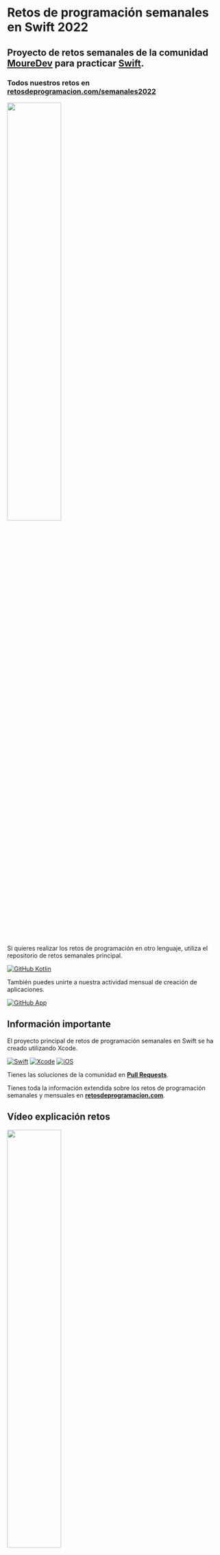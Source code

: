 # Retos de programación semanales en Swift 2022
## Proyecto de retos semanales de la comunidad **[MoureDev](https://moure.dev)** para practicar [Swift](https://github.com/apple/swift).
### Todos nuestros retos en **[retosdeprogramacion.com/semanales2022](https://retosdeprogramacion.com/semanales2022)**

<a href="https://youtu.be/8HuQXzJl_1I"><img src="http://i3.ytimg.com/vi/8HuQXzJl_1I/maxresdefault.jpg" style="height: 50%; width:50%;"/></a>

Si quieres realizar los retos de programación en otro lenguaje, utiliza el repositorio de retos semanales principal.

[![GitHub Kotlin](https://img.shields.io/github/stars/mouredev/Weekly-Challenge-2022-Kotlin?label=Repositorio%20retos%20Semanales&style=social)](https://github.com/mouredev/Weekly-Challenge-2022-Kotlin)

También puedes unirte a nuestra actividad mensual de creación de aplicaciones.

[![GitHub App](https://img.shields.io/github/stars/mouredev/Monthly-App-Challenge-2022?label=Repositorio%20retos%20Mensuales&style=social)](https://github.com/mouredev/Monthly-App-Challenge-2022)

## Información importante

El proyecto principal de retos de programación semanales en Swift se ha creado utilizando Xcode.

[![Swift](https://img.shields.io/badge/Swift-5-orange.svg?longCache=true&style=popout-square)](https://swift.org)
[![Xcode](https://img.shields.io/badge/Xcode-13-blue.svg?longCache=true&style=popout-square)](https://developer.apple.com/xcode)
[![iOS](https://img.shields.io/badge/iOS-15-red.svg?longCache=true&style=popout-square)](https://www.apple.com/es/ios)

Tienes las soluciones de la comunidad en **[Pull Requests](https://github.com/mouredev/Weekly-Challenge-2022-Swift/pulls)**.

Tienes toda la información extendida sobre los retos de programación semanales y mensuales en **[retosdeprogramacion.com](https://retosdeprogramacion.com/)**.

## Vídeo explicación retos

<a href="https://youtu.be/14v4IINunvY"><img src="http://i3.ytimg.com/vi/14v4IINunvY/maxresdefault.jpg" style="height: 50%; width:50%;"/></a>

## Listado de retos

### [Aquí](https://github.com/mouredev/Weekly-Challenge-2022-Swift/tree/main/WeeklyChallenge2022.playground/Pages) tienes un fichero con el enunciado y el código para cada reto

* **#0** - 27/12/21 - [`EL FAMOSO "FIZZ BUZZ"`](https://github.com/mouredev/Weekly-Challenge-2022-Swift/blob/main/WeeklyChallenge2022.playground/Pages/Challenge0.xcplaygroundpage/Contents.swift)
* **#1** - 03/01/22 - [`¿ES UN ANAGRAMA?`](https://github.com/mouredev/Weekly-Challenge-2022-Swift/blob/main/WeeklyChallenge2022.playground/Pages/Challenge1.xcplaygroundpage/Contents.swift)
* **#2** - 10/01/22 - [`LA SUCESIÓN DE FIBONACCI`](https://github.com/mouredev/Weekly-Challenge-2022-Swift/blob/main/WeeklyChallenge2022.playground/Pages/Challenge2.xcplaygroundpage/Contents.swift)
* **#3** - 17/01/22 - [`¿ES UN NÚMERO PRIMO?`](https://github.com/mouredev/Weekly-Challenge-2022-Swift/blob/main/WeeklyChallenge2022.playground/Pages/Challenge3.xcplaygroundpage/Contents.swift)
* **#4** - 24/01/22 - [`ÁREA DE UN POLÍGONO`](https://github.com/mouredev/Weekly-Challenge-2022-Swift/blob/main/WeeklyChallenge2022.playground/Pages/Challenge4.xcplaygroundpage/Contents.swift)
* **#5** - 01/02/22 - [`ASPECT RATIO DE UNA IMAGEN`](https://github.com/mouredev/Weekly-Challenge-2022-Swift/blob/main/WeeklyChallenge2022.playground/Pages/Challenge5.xcplaygroundpage/Contents.swift)
* **#6** - 07/02/22 - [`INVIRTIENDO CADENAS`](https://github.com/mouredev/Weekly-Challenge-2022-Swift/blob/main/WeeklyChallenge2022.playground/Pages/Challenge6.xcplaygroundpage/Contents.swift)
* **#7** - 14/02/22 - [`CONTANDO PALABRAS`](https://github.com/mouredev/Weekly-Challenge-2022-Swift/blob/main/WeeklyChallenge2022.playground/Pages/Challenge7.xcplaygroundpage/Contents.swift)
* **#8** - 18/02/22 - [`DECIMAL A BINARIO`](https://github.com/mouredev/Weekly-Challenge-2022-Swift/blob/main/WeeklyChallenge2022.playground/Pages/Challenge8.xcplaygroundpage/Contents.swift)
* **#9** - 02/03/22 - [`CÓDIGO MORSE`](https://github.com/mouredev/Weekly-Challenge-2022-Swift/blob/main/WeeklyChallenge2022.playground/Pages/Challenge9.xcplaygroundpage/Contents.swift)
* **#10** - 07/03/22 - [`EXPRESIONES EQUILIBRADAS`](https://github.com/mouredev/Weekly-Challenge-2022-Swift/blob/main/WeeklyChallenge2022.playground/Pages/Challenge10.xcplaygroundpage/Contents.swift)
* **#11** - 14/03/22 - [`ELIMINANDO CARACTERES`](https://github.com/mouredev/Weekly-Challenge-2022-Swift/blob/main/WeeklyChallenge2022.playground/Pages/Challenge11.xcplaygroundpage/Contents.swift)
* **#12** - 21/03/22 - [`¿ES UN PALÍNDROMO?`](https://github.com/mouredev/Weekly-Challenge-2022-Swift/blob/main/WeeklyChallenge2022.playground/Pages/Challenge12.xcplaygroundpage/Contents.swift)
* **#13** - 28/03/22 - [`FACTORIAL RECURSIVO`](https://github.com/mouredev/Weekly-Challenge-2022-Swift/blob/main/WeeklyChallenge2022.playground/Pages/Challenge13.xcplaygroundpage/Contents.swift)
* **#14** - 04/04/22 - [`¿ES UN NÚMERO DE ARMSTRONG?`](https://github.com/mouredev/Weekly-Challenge-2022-Swift/blob/main/WeeklyChallenge2022.playground/Pages/Challenge14.xcplaygroundpage/Contents.swift)
* **#15** - 11/04/22 - [`¿CUÁNTOS DÍAS?`](https://github.com/mouredev/Weekly-Challenge-2022-Swift/blob/main/WeeklyChallenge2022.playground/Pages/Challenge15.xcplaygroundpage/Contents.swift)
* **#16** - 18/04/22 - [`EN MAYÚSCULA`](https://github.com/mouredev/Weekly-Challenge-2022-Swift/blob/main/WeeklyChallenge2022.playground/Pages/Challenge16.xcplaygroundpage/Contents.swift)
* **#17** - 25/04/22 - [`LA CARRERA DE OBSTÁCULOS`](https://github.com/mouredev/Weekly-Challenge-2022-Swift/blob/main/WeeklyChallenge2022.playground/Pages/Challenge17.xcplaygroundpage/Contents.swift)
* **#18** - 02/05/22 - [`TRES EN RAYA`](https://github.com/mouredev/Weekly-Challenge-2022-Swift/blob/main/WeeklyChallenge2022.playground/Pages/Challenge18.xcplaygroundpage/Contents.swift)
* **#19** - 09/05/22 - [`CONVERSOR TIEMPO`](https://github.com/mouredev/Weekly-Challenge-2022-Swift/blob/main/WeeklyChallenge2022.playground/Pages/Challenge19.xcplaygroundpage/Contents.swift)
* **#20** - 16/05/22 - [`PARANDO EL TIEMPO`](https://github.com/mouredev/Weekly-Challenge-2022-Swift/blob/main/WeeklyChallenge2022.playground/Pages/Challenge20.xcplaygroundpage/Contents.swift)
* **#21** - 23/05/22 - [`CALCULADORA .TXT` ](https://github.com/mouredev/Weekly-Challenge-2022-Swift/blob/main/WeeklyChallenge2022.playground/Pages/Challenge21.xcplaygroundpage/Contents.swift)
* **#22** - 01/06/22 - [`CONJUNTOS` ](https://github.com/mouredev/Weekly-Challenge-2022-Swift/blob/main/WeeklyChallenge2022.playground/Pages/Challenge22.xcplaygroundpage/Contents.swift)
* **#23** - 07/06/22 - [`MÁXIMO COMÚN DIVISOR Y MÍNIMO COMÚN MÚLTIPLO`](https://github.com/mouredev/Weekly-Challenge-2022-Swift/blob/main/WeeklyChallenge2022.playground/Pages/Challenge23.xcplaygroundpage/Contents.swift) 
* **#24** - 13/06/22 - [`ITERATION MASTER` ](https://github.com/mouredev/Weekly-Challenge-2022-Swift/blob/main/WeeklyChallenge2022.playground/Pages/Challenge24.xcplaygroundpage/Contents.swift)
* **#25** - 20/06/22 - [`PIEDRA, PAPEL, TIJERA` ](https://github.com/mouredev/Weekly-Challenge-2022-Swift/blob/main/WeeklyChallenge2022.playground/Pages/Challenge25.xcplaygroundpage/Contents.swift)
* **#26** - 27/06/22 - [`CUADRADO Y TRIÁNGULO 2D` ](https://github.com/mouredev/Weekly-Challenge-2022-Swift/blob/main/WeeklyChallenge2022.playground/Pages/Challenge26.xcplaygroundpage/Contents.swift)
* **#27** - 07/07/22 - [`VECTORES ORTOGONALES`](https://github.com/mouredev/Weekly-Challenge-2022-Swift/blob/main/WeeklyChallenge2022.playground/Pages/Challenge27.xcplaygroundpage/Contents.swift)
* **#28** - 11/07/22 - [`MÁQUINA EXPENDEDORA`](https://github.com/mouredev/Weekly-Challenge-2022-Swift/blob/main/WeeklyChallenge2022.playground/Pages/Challenge28.xcplaygroundpage/Contents.swift)
* **#29** - 18/07/22 - [`ORDENA LA LISTA`](https://github.com/mouredev/Weekly-Challenge-2022-Swift/blob/main/WeeklyChallenge2022.playground/Pages/Challenge29.xcplaygroundpage/Contents.swift)
* **#30** - 26/07/22 - [`MARCO DE PALABRAS`](https://github.com/mouredev/Weekly-Challenge-2022-Swift/blob/main/WeeklyChallenge2022.playground/Pages/Challenge30.xcplaygroundpage/Contents.swift)
* **#31** - 01/08/22 - [`AÑOS BISIESTOS`](https://github.com/mouredev/Weekly-Challenge-2022-Swift/blob/main/WeeklyChallenge2022.playground/Pages/Challenge31.xcplaygroundpage/Contents.swift)
* **#32** - 08/08/22 - [`EL SEGUNDO`](https://github.com/mouredev/Weekly-Challenge-2022-Swift/blob/main/WeeklyChallenge2022.playground/Pages/Challenge32.xcplaygroundpage/Contents.swift)
* **#33** - 15/08/22 - [`CICLO SEXAGENARIO CHINO`](https://github.com/mouredev/Weekly-Challenge-2022-Swift/blob/main/WeeklyChallenge2022.playground/Pages/Challenge33.xcplaygroundpage/Contents.swift)
* **#34** - 22/08/22 - [`LOS NÚMEROS PERDIDOS`](https://github.com/mouredev/Weekly-Challenge-2022-Swift/blob/main/WeeklyChallenge2022.playground/Pages/Challenge34.xcplaygroundpage/Contents.swift)
* **#35** - 29/08/22 - [`BATALLA POKÉMON`](https://github.com/mouredev/Weekly-Challenge-2022-Swift/blob/main/WeeklyChallenge2022.playground/Pages/Challenge35.xcplaygroundpage/Contents.swift)
* **#36** - 06/09/22 - [`LOS ANILLOS DE PODER`](https://github.com/mouredev/Weekly-Challenge-2022-Swift/blob/main/WeeklyChallenge2022.playground/Pages/Challenge36.xcplaygroundpage/Contents.swift)
* **#36** - 14/09/22 - [`LOS LANZAMIENTOS DE "THE LEGEND OF ZELDA"`](https://github.com/mouredev/Weekly-Challenge-2022-Swift/blob/main/WeeklyChallenge2022.playground/Pages/Challenge37.xcplaygroundpage/Contents.swift)
* **#38** - 19/09/22 - [`BINARIO A DECIMAL`](https://github.com/mouredev/Weekly-Challenge-2022-Swift/blob/main/WeeklyChallenge2022.playground/Pages/Challenge38.xcplaygroundpage/Contents.swift)
* **#39** - 27/09/22 - [`TOP ALGORITMOS: QUICK SORT`](https://github.com/mouredev/Weekly-Challenge-2022-Swift/blob/main/WeeklyChallenge2022.playground/Pages/Challenge39.xcplaygroundpage/Contents.swift)
* **#40** - 03/10/22 - [`TRIÁNGULO DE PASCAL`](https://github.com/mouredev/Weekly-Challenge-2022-Swift/blob/main/WeeklyChallenge2022.playground/Pages/Challenge40.xcplaygroundpage/Contents.swift)
* **#41** - 10/10/22 - [`LA LEY DE OHM`](https://github.com/mouredev/Weekly-Challenge-2022-Swift/blob/main/WeeklyChallenge2022.playground/Pages/Challenge41.xcplaygroundpage/Contents.swift)
* **#42** - 17/10/22 - [`CONVERSOR DE TEMPERATURA`](https://github.com/mouredev/Weekly-Challenge-2022-Swift/blob/main/WeeklyChallenge2022.playground/Pages/Challenge42.xcplaygroundpage/Contents.swift)
* **#43** - 24/10/22 - [`TRUCO O TRATO`](https://github.com/mouredev/Weekly-Challenge-2022-Swift/blob/main/WeeklyChallenge2022.playground/Pages/Challenge43.xcplaygroundpage/Contents.swift)
* **#44** - 02/11/22 - [`BUMERANES`](https://github.com/mouredev/Weekly-Challenge-2022-Swift/blob/main/WeeklyChallenge2022.playground/Pages/Challenge44.xcplaygroundpage/Contents.swift)
* **#45** - 07/11/22 - [`CONTENEDOR DE AGUA`](https://github.com/mouredev/Weekly-Challenge-2022-Swift/blob/main/WeeklyChallenge2022.playground/Pages/Challenge45.xcplaygroundpage/Contents.swift)
* **#46** - 14/11/22 - [`¿DÓNDE ESTÁ EL ROBOT?`](https://github.com/mouredev/Weekly-Challenge-2022-Swift/blob/main/WeeklyChallenge2022.playground/Pages/Challenge46.xcplaygroundpage/Contents.swift)
* **#47** - 21/11/22 - [`VOCAL MÁS COMÚN`](https://github.com/mouredev/Weekly-Challenge-2022-Swift/blob/main/WeeklyChallenge2022.playground/Pages/Challenge47.xcplaygroundpage/Contents.swift)
* **#48** - 28/11/22 - [`EL CALENDARIO DE ADEVIENTO 2022`](https://github.com/mouredev/Weekly-Challenge-2022-Swift/blob/main/WeeklyChallenge2022.playground/Pages/Challenge48.xcplaygroundpage/Contents.swift)
* **#49** - 05/12/22 - [`EL DETECTOR DE HANDLES`](https://github.com/mouredev/Weekly-Challenge-2022-Swift/blob/main/WeeklyChallenge2022.playground/Pages/Challenge49.xcplaygroundpage/Contents.swift)
* **#50** - 12/12/22 - `Publicación nuevo reto...`

<a href="https://youtu.be/ydH_B5KuqGs"><img src="http://i3.ytimg.com/vi/ydH_B5KuqGs/maxresdefault.jpg" style="height: 50%; width:50%;"/></a>

*Corección retos del 0 al 4 en vídeo*

<a href="https://youtu.be/Y_Gej0lbfD0"><img src="http://i3.ytimg.com/vi/Y_Gej0lbfD0/maxresdefault.jpg" style="height: 50%; width:50%;"/></a>

*Corección retos del 5 al 10 en vídeo*

<a href="https://youtu.be/YPdhP60Tt08"><img src="http://i3.ytimg.com/vi/YPdhP60Tt08/maxresdefault.jpg" style="height: 50%; width:50%;"/></a>

*Corección retos del 11 al 20 en vídeo*

<a href="https://youtu.be/nOB_4le7718"><img src="http://i3.ytimg.com/vi/nOB_4le7718/maxresdefault.jpg" style="height: 50%; width:50%;"/></a>

*Corección retos del 21 al 30 en vídeo*

<a href="https://youtu.be/8-IOU3Qlgws"><img src="http://i3.ytimg.com/vi/8-IOU3Qlgws/maxresdefault.jpg" style="height: 50%; width:50%;"/></a>

*Corección retos del 31 al 40 en vídeo*

<a href="https://youtu.be/LpnVqgonptI"><img src="http://i3.ytimg.com/vi/LpnVqgonptI/maxresdefault.jpg" style="height: 50%; width:50%;"/></a>

*Corección retos del 41 al 46 en vídeo*

### ¿Cómo puedo participar?

**Puedes hacer libremente un fork del proyecto y trabajar con Git para ir sincronizando las actualizaciones del proyecto.**

* Cada lunes se publicará un nuevo reto de código.
* Cada reto será un nuevo fichero dentro de `WeeklyChallenge2022.playground` donde se indicará la fecha, el enunciado y la información necesaria para llevarlo a cabo.
* Se comunicará en el canal `#🔁reto-semanal` de [Discord](https://mouredev.com/discord), en directo desde [Twitch](https://twitch.tv/mouredev) y se subirá el enunciado al [repositorio](https://github.com/mouredev/Weekly-Challenge-2022-Swift).
* Dispondrás de una semana para resolverlo, preguntar tus dudas, debatir y aportar ayuda en el canal de Discord.
* El lunes siguiente se subirá la resolución al repositorio, se comentará en directo desde Twitch (utilizando alguna solución de entre los asistentes o que se haya realizado una pull request al proyecto) y se añadirá el nuevo reto semanal.
* Comenzará de nuevo el proceso.

	*Si no dispones de un editor de código como Xcode, puedes usar un playground online ([http://online.swiftplayground.run/](http://online.swiftplayground.run/)) para probar tu código.*
	
	*Si utilizas un editor como Xcode, puedes ejecutar el código pulsando el símbolo "play ►" en el lateral.*

#### Puedes apoyar mi trabajo haciendo "☆ Star" en el repo o nominarme a "GitHub Star". ¡Gracias!

[![GitHub Star](https://img.shields.io/badge/GitHub-Nominar_a_star-yellow?style=for-the-badge&logo=github&logoColor=white&labelColor=101010)](https://stars.github.com/nominate/)

Si quieres unirte a nuestra comunidad de desarrollo, aprender programación de Apps, mejorar tus habilidades y ayudar a la continuidad del proyecto, puedes encontrarnos en:

[![Twitch](https://img.shields.io/badge/Twitch-Retos_en_directo-9146FF?style=for-the-badge&logo=twitch&logoColor=white&labelColor=101010)](https://twitch.tv/mouredev)
[![Discord](https://img.shields.io/badge/Discord-Canal_de_chat_para_retos-5865F2?style=for-the-badge&logo=discord&logoColor=white&labelColor=101010)](https://mouredev.com/discord)
[![Link](https://img.shields.io/badge/Links_de_interés-moure.dev-39E09B?style=for-the-badge&logo=Linktree&logoColor=white&labelColor=101010)](https://mouredev.com)

### Cómo trabajar con Git y GitHub de forma colaborativa

Deberás realizar flujos de actualización, sincronización y `pull request` desde tu `fork` del proyecto hacia el principal (habitualmente nombrado como `upstream/main`).
Todo esto se puede hacer desde línea de comandos, pero si prefieres puedes usar clientes gráficos como [GitHub Desktop](https://desktop.github.com/) (muy simple) o [GitKraken](https://www.gitkraken.com/invite/cZWhJq1v) (más avanzado y potente).

* Desde tu repo en la propia web de GitHub podrás realizar muchas acciones.
* Si te resulta más fácil, puedes crear una `branch`(rama) para resolver cada reto y así simplificar la `pull request`. También puedes ignorar ciertos ficheros.
* Resuelve el ejercicio y realiza `commit` y `push` del mismo a tu proyecto.
* Desde GitHub, una vez hecho el `fork` verás opciones como "Contribute" o "Fetch upstream":
	* `Contribute` permite abrir una `pull request`(deberás seleccionar el mío como repositorio base contra el que comparar tu proyecto). Así yo podré ver los ficheros modificados de tu proyecto con la solución a los retos. Intenta que el título de la `pull request` siga esta convención: **"Solución Reto #[número del reto]" (Solución Reto #0)**. 
	* `Fetch upstream` permite sincronizar tu proyecto con el original en caso de que se haya actualizado.
* Para sincronizar tu proyecto con el original y mantenerlo actualizado también puedes hacer un `merge commit`, `squash merge` o `rebase`(ten en cuenta que cada uno se comporta de una manera, conservando o no tus propios cambios).
* Una vez se publique el nuevo reto, la solución del anterior, y comente las soluciones, cerraré las pasadas `pull request` para dejar paso a las que se hagan para el nuevo reto.

## ![https://mouredev.com](https://raw.githubusercontent.com/mouredev/mouredev/master/mouredev_emote.png) Hola, mi nombre es Brais Moure.
### Freelance full-stack iOS & Android engineer

[![YouTube Channel Subscribers](https://img.shields.io/youtube/channel/subscribers/UCxPD7bsocoAMq8Dj18kmGyQ?style=social)](https://youtube.com/mouredevapps?sub_confirmation=1)
[![Twitch Status](https://img.shields.io/twitch/status/mouredev?style=social)](https://twitch.com/mouredev)
[![Discord](https://img.shields.io/discord/729672926432985098?style=social&label=Discord&logo=discord)](https://mouredev.com/discord)
[![Twitter Follow](https://img.shields.io/twitter/follow/mouredev?style=social)](https://twitter.com/mouredev)
![GitHub Followers](https://img.shields.io/github/followers/mouredev?style=social)

Soy ingeniero de software desde hace más de 12 años. Desde hace 4 años combino mi trabajo desarrollando Apps con creación de contenido formativo sobre programación y tecnología en diferentes redes sociales como **[@mouredev](https://moure.dev)**.

### En mi perfil de GitHub tienes más información

[![Web](https://img.shields.io/badge/GitHub-MoureDev-14a1f0?style=for-the-badge&logo=github&logoColor=white&labelColor=101010)](https://github.com/mouredev)